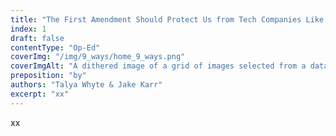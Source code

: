 ```yaml
---
title: "The First Amendment Should Protect Us from Tech Companies Like Clearview AI––Not the Other Way Around."
index: 1
draft: false
contentType: "Op-Ed"
coverImg: "/img/9_ways/home_9_ways.png"
coverImgAlt: "A dithered image of a grid of images selected from a dataset"
preposition: "by"
authors: "Talya Whyte & Jake Karr"
excerpt: "xx"
---
```


xx